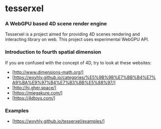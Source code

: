 # tesserxel

### A WebGPU based 4D scene render engine

Tesserxel is a project aimed for providing 4D scenes rendering and interacting library on web. This project uses experimental WebGPU API. 

### Introduction to fourth spatial dimension
If you are confused with the concept of 4D, try to look at these websites:
- [http://www.dimensions-math.org/]
- [https://wxyhly.github.io/categories/%E5%9B%9B%E7%BB%B4%E7%A9%BA%E9%97%B4%E7%B3%BB%E5%88%97/]
- [http://hi.gher.space/]
- [https://miegakure.com/]
- [https://4dtoys.com/]

### Examples
- [https://wxyhly.github.io/tesserxel/examples/]
